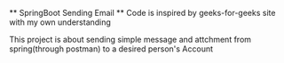** SpringBoot Sending Email **
    Code is inspired by geeks-for-geeks site with my own understanding


This project is about sending simple message and attchment from spring(through postman) to a desired person's Account
